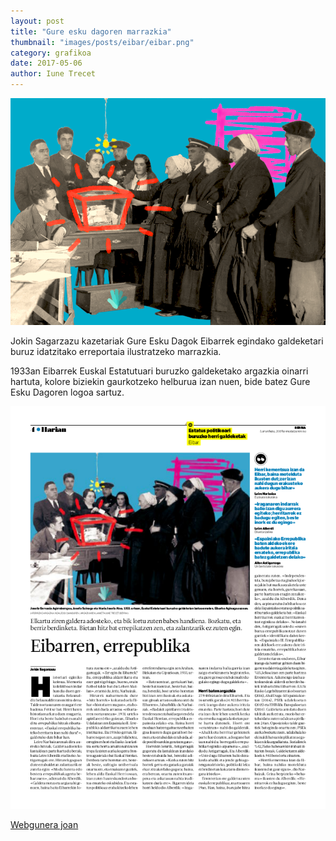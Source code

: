 ```yaml
---
layout: post
title: "Gure esku dagoren marrazkia"
thumbnail: "images/posts/eibar/eibar.png"
category: grafikoa
date: 2017-05-06
author: Iune Trecet
---
```


![Eibarreko argazkia](/images/posts/eibar/eibar1.png)

Jokin Sagarzazu kazetariak Gure Esku Dagok Eibarrek egindako galdeketari buruz idatzitako erreportaia ilustratzeko marrazkia.

1933an Eibarrek Euskal Estatutuari buruzko galdeketako argazkia oinarri hartuta,
kolore biziekin gaurkotzeko helburua izan nuen, bide batez Gure Esku Dagoren
logoa sartuz.

![Eibarreko maketa](/images/posts/eibar/eibar2.png)

<a class="goProject {{ page.category }}" href="http://www.berria.eus/paperekoa/1821/004/001/2017-05-06/eibarren_errepublika.htm">Webgunera joan</a>
